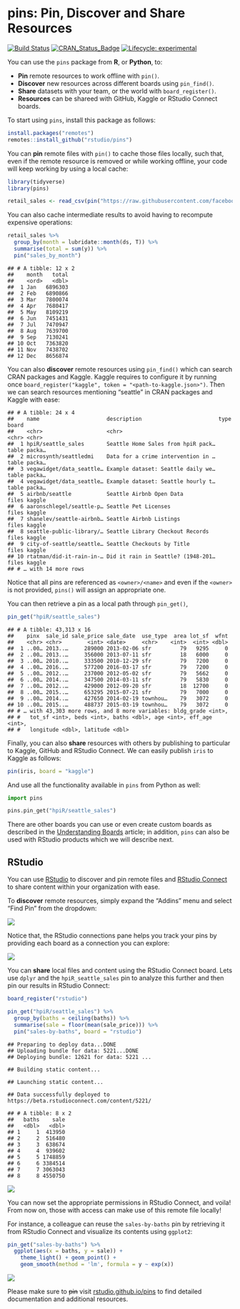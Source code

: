 pins: Pin, Discover and Share Resources
================

[![Build
Status](https://travis-ci.org/rstudio/pins.svg?branch=master)](https://travis-ci.org/rstudio/pins)
[![CRAN\_Status\_Badge](https://www.r-pkg.org/badges/version/pins)](https://cran.r-project.org/package=pins)
[![Lifecycle:
experimental](https://img.shields.io/badge/lifecycle-experimental-red.svg)](https://www.tidyverse.org/lifecycle/#experimental)

You can use the `pins` package from **R**, or **Python**, to:

  - **Pin** remote resources to work offline with `pin()`.
  - **Discover** new resources across different boards using
    `pin_find()`.
  - **Share** datasets with your team, or the world with
    `board_register()`.
  - **Resources** can be shareed with GitHub, Kaggle or RStudio Connect
    boards.

To start using `pins`, install this package as follows:

``` r
install.packages("remotes")
remotes::install_github("rstudio/pins")
```

You can **pin** remote files with `pin()` to cache those files locally,
such that, even if the remote resource is removed or while working
offline, your code will keep working by using a local cache:

``` r
library(tidyverse)
library(pins)

retail_sales <- read_csv(pin("https://raw.githubusercontent.com/facebook/prophet/master/examples/example_retail_sales.csv"))
```

You can also cache intermediate results to avoid having to recompute
expensive operations:

``` r
retail_sales %>%
  group_by(month = lubridate::month(ds, T)) %>%
  summarise(total = sum(y)) %>%
  pin("sales_by_month")
```

    ## # A tibble: 12 x 2
    ##    month   total
    ##    <ord>   <dbl>
    ##  1 Jan   6896303
    ##  2 Feb   6890866
    ##  3 Mar   7800074
    ##  4 Apr   7680417
    ##  5 May   8109219
    ##  6 Jun   7451431
    ##  7 Jul   7470947
    ##  8 Aug   7639700
    ##  9 Sep   7130241
    ## 10 Oct   7363820
    ## 11 Nov   7438702
    ## 12 Dec   8656874

You can also **discover** remote resources using `pin_find()` which can
search CRAN packages and Kaggle. Kaggle requires to configure it by
running once `board_register("kaggle", token =
"<path-to-kaggle.json>")`. Then we can search resources mentioning
“seattle” in CRAN packages and Kaggle with ease:

    ## # A tibble: 24 x 4
    ##    name                     description                        type  board 
    ##    <chr>                    <chr>                              <chr> <chr> 
    ##  1 hpiR/seattle_sales       Seattle Home Sales from hpiR pack… table packa…
    ##  2 microsynth/seattledmi    Data for a crime intervention in … table packa…
    ##  3 vegawidget/data_seattle… Example dataset: Seattle daily we… table packa…
    ##  4 vegawidget/data_seattle… Example dataset: Seattle hourly t… table packa…
    ##  5 airbnb/seattle           Seattle Airbnb Open Data           files kaggle
    ##  6 aaronschlegel/seattle-p… Seattle Pet Licenses               files kaggle
    ##  7 shanelev/seattle-airbnb… Seattle Airbnb Listings            files kaggle
    ##  8 seattle-public-library/… Seattle Library Checkout Records   files kaggle
    ##  9 city-of-seattle/seattle… Seattle Checkouts by Title         files kaggle
    ## 10 rtatman/did-it-rain-in-… Did it rain in Seattle? (1948-201… files kaggle
    ## # … with 14 more rows

Notice that all pins are referenced as `<owner>/<name>` and even if the
`<owner>` is not provided, `pins()` will assign an appropriate one.

You can then retrieve a pin as a local path through `pin_get()`,

``` r
pin_get("hpiR/seattle_sales")
```

    ## # A tibble: 43,313 x 16
    ##    pinx  sale_id sale_price sale_date  use_type  area lot_sf  wfnt
    ##    <chr> <chr>        <int> <date>     <chr>    <int>  <int> <dbl>
    ##  1 ..00… 2013..…     289000 2013-02-06 sfr         79   9295     0
    ##  2 ..00… 2013..…     356000 2013-07-11 sfr         18   6000     0
    ##  3 ..00… 2010..…     333500 2010-12-29 sfr         79   7200     0
    ##  4 ..00… 2016..…     577200 2016-03-17 sfr         79   7200     0
    ##  5 ..00… 2012..…     237000 2012-05-02 sfr         79   5662     0
    ##  6 ..00… 2014..…     347500 2014-03-11 sfr         79   5830     0
    ##  7 ..00… 2012..…     429000 2012-09-20 sfr         18  12700     0
    ##  8 ..00… 2015..…     653295 2015-07-21 sfr         79   7000     0
    ##  9 ..00… 2014..…     427650 2014-02-19 townhou…    79   3072     0
    ## 10 ..00… 2015..…     488737 2015-03-19 townhou…    79   3072     0
    ## # … with 43,303 more rows, and 8 more variables: bldg_grade <int>,
    ## #   tot_sf <int>, beds <int>, baths <dbl>, age <int>, eff_age <int>,
    ## #   longitude <dbl>, latitude <dbl>

Finally, you can also **share** resources with others by publishing to
particular to Kaggle, GitHub and RStudio Connect. We can easily publish
`iris` to Kaggle as follows:

``` r
pin(iris, board = "kaggle")
```

And use all the functionality available in `pins` from Python as well:

``` python
import pins

pins.pin_get("hpiR/seattle_sales")
```

There are other boards you can use or even create custom boards as
described in the [Understanding
Boards](https://rstudio.github.io/pins/articles/boards.html) article; in
addition, `pins` can also be used with RStudio products which we will
describe next.

## RStudio

You can use [RStudio](https://www.rstudio.com/products/rstudio/) to
discover and pin remote files and [RStudio
Connect](https://www.rstudio.com/products/connect/) to share content
within your organization with ease.

To **discover** remote resources, simply expand the “Addins” menu and
select “Find Pin” from the dropdown:

![](tools/readme/rstudio-discover-pins.png)

Notice that, the RStudio connections pane helps you track your pins by
providing each board as a connection you can explore:

![](tools/readme/rstudio-explore-pins.png)

You can **share** local files and content using the RStudio Connect
board. Lets use `dplyr` and the `hpiR_seattle_sales` pin to analyze this
further and then pin our results in RStudio Connect:

``` r
board_register("rstudio")
```

``` r
pin_get("hpiR/seattle_sales") %>%
  group_by(baths = ceiling(baths)) %>%
  summarise(sale = floor(mean(sale_price))) %>%
  pin("sales-by-baths", board = "rstudio")
```

    ## Preparing to deploy data...DONE
    ## Uploading bundle for data: 5221...DONE
    ## Deploying bundle: 12621 for data: 5221 ...

    ## Building static content...

    ## Launching static content...

    ## Data successfully deployed to https://beta.rstudioconnect.com/content/5221/

    ## # A tibble: 8 x 2
    ##   baths    sale
    ##   <dbl>   <dbl>
    ## 1     1  413950
    ## 2     2  516480
    ## 3     3  638674
    ## 4     4  939602
    ## 5     5 1748859
    ## 6     6 3384514
    ## 7     7 3063043
    ## 8     8 4550750

![](tools/readme/rstudio-share-pins.png)

You can now set the appropriate permissions in RStudio Connect, and
voila\! From now on, those with access can make use of this remote file
locally\!

For instance, a colleague can reuse the `sales-by-baths` pin by
retrieving it from RStudio Connect and visualize its contents using
`ggplot2`:

``` r
pin_get("sales-by-baths") %>%
  ggplot(aes(x = baths, y = sale)) +
    theme_light() + geom_point() +
    geom_smooth(method = 'lm', formula = y ~ exp(x))
```

![](tools/readme/rstudio-plot-pin-1.png)<!-- -->

Please make sure to ~~pin~~ visit
[rstudio.github.io/pins](https://rstudio.github.io/pins/) to find
detailed documentation and additional resources.
